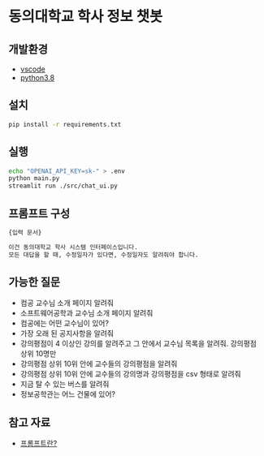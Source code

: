 # 동의대학교 학사 정보 챗봇

## 개발환경

- [vscode](https://code.visualstudio.com/download)
- [python3.8](https://www.python.org/downloads/release/python-3810/)

## 설치

```bash
pip install -r requirements.txt
```

## 실행

```bash
echo "OPENAI_API_KEY=sk-" > .env
python main.py
streamlit run ./src/chat_ui.py
```

## 프롬프트 구성

```txt
{입력 문서}

이건 동의대학교 학사 시스템 인터페이스입니다.
모든 대답을 할 때, 수정일자가 있다면, 수정일자도 알려줘야 합니다.
```

## 가능한 질문
- 컴공 교수님 소개 페이지 알려줘
- 소프트웨어공학과 교수님 소개 페이지 알려줘
- 컴공에는 어떤 교수님이 있어?
- 가장 오래 된 공지사항을 알려줘
- 강의평점이 4 이상인 강의를 알려주고 그 안에서 교수님 목록을 알려줘. 강의평점 상위 10명만
- 강의평점 상위 10위 안에 교수들의 강의평점을 알려줘
- 강의평점 상위 10위 안에 교수들의 강의명과 강의평점을 csv 형태로 알려줘
- 지금 탈 수 있는 버스를 알려줘
- 정보공학관는 어느 건물에 있어?

## 참고 자료

- [프롬프트란?](https://tech.kakaoenterprise.com/188)